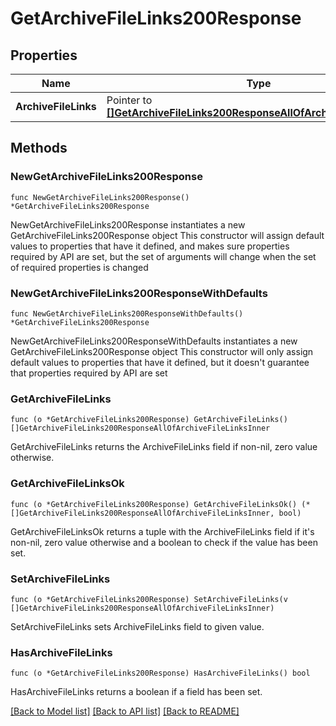# GetArchiveFileLinks200Response

## Properties

Name | Type | Description | Notes
------------ | ------------- | ------------- | -------------
**ArchiveFileLinks** | Pointer to [**[]GetArchiveFileLinks200ResponseAllOfArchiveFileLinksInner**](GetArchiveFileLinks200ResponseAllOfArchiveFileLinksInner.md) |  | [optional] 

## Methods

### NewGetArchiveFileLinks200Response

`func NewGetArchiveFileLinks200Response() *GetArchiveFileLinks200Response`

NewGetArchiveFileLinks200Response instantiates a new GetArchiveFileLinks200Response object
This constructor will assign default values to properties that have it defined,
and makes sure properties required by API are set, but the set of arguments
will change when the set of required properties is changed

### NewGetArchiveFileLinks200ResponseWithDefaults

`func NewGetArchiveFileLinks200ResponseWithDefaults() *GetArchiveFileLinks200Response`

NewGetArchiveFileLinks200ResponseWithDefaults instantiates a new GetArchiveFileLinks200Response object
This constructor will only assign default values to properties that have it defined,
but it doesn't guarantee that properties required by API are set

### GetArchiveFileLinks

`func (o *GetArchiveFileLinks200Response) GetArchiveFileLinks() []GetArchiveFileLinks200ResponseAllOfArchiveFileLinksInner`

GetArchiveFileLinks returns the ArchiveFileLinks field if non-nil, zero value otherwise.

### GetArchiveFileLinksOk

`func (o *GetArchiveFileLinks200Response) GetArchiveFileLinksOk() (*[]GetArchiveFileLinks200ResponseAllOfArchiveFileLinksInner, bool)`

GetArchiveFileLinksOk returns a tuple with the ArchiveFileLinks field if it's non-nil, zero value otherwise
and a boolean to check if the value has been set.

### SetArchiveFileLinks

`func (o *GetArchiveFileLinks200Response) SetArchiveFileLinks(v []GetArchiveFileLinks200ResponseAllOfArchiveFileLinksInner)`

SetArchiveFileLinks sets ArchiveFileLinks field to given value.

### HasArchiveFileLinks

`func (o *GetArchiveFileLinks200Response) HasArchiveFileLinks() bool`

HasArchiveFileLinks returns a boolean if a field has been set.


[[Back to Model list]](../README.md#documentation-for-models) [[Back to API list]](../README.md#documentation-for-api-endpoints) [[Back to README]](../README.md)


